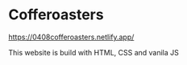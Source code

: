 # Cofferoasters
https://0408cofferoasters.netlify.app/

This website is build with HTML, CSS and vanila JS
